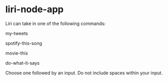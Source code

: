 # liri-node-app

Liri can take in one of the following commands:

my-tweets

spotify-this-song

movie-this

do-what-it-says

Choose one followed by an input. Do not include spaces within your input.